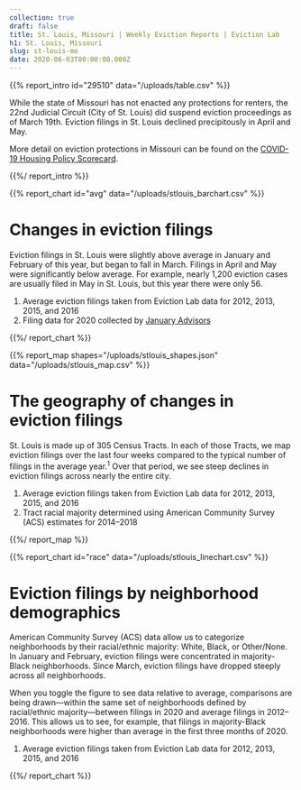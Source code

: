 ```yaml
---
collection: true
draft: false
title: St. Louis, Missouri | Weekly Eviction Reports | Eviction Lab
h1: St. Louis, Missouri
slug: st-louis-mo
date: 2020-06-03T00:00:00.000Z
---
```


{{% report_intro id="29510" data="/uploads/table.csv" %}}



While the state of Missouri has not enacted any protections for renters, the 22nd Judicial Circuit (City of St. Louis) did suspend eviction proceedings as of March 19th. Eviction filings in St. Louis  declined precipitously in April and May. 

More detail on eviction protections in Missouri can be found on the [COVID-19 Housing Policy Scorecard](https://evictionlab.org/covid-policy-scorecard/mo/).



{{%/ report_intro %}}



{{% report_chart id="avg" data="/uploads/stlouis_barchart.csv" %}}

# Changes in eviction filings

Eviction filings in St. Louis were slightly above average in January and February of this year, but began to fall in March. Filings in April and May were significantly below average. For example, nearly 1,200 eviction cases are usually filed in May in St. Louis, but this year there were only 56.

1. Average eviction filings taken from Eviction Lab data for 2012, 2013, 2015, and 2016
2. Filing data for 2020 collected by [January Advisors](https://www.januaryadvisors.com/)

{{%/ report_chart %}}



{{% report_map shapes="/uploads/stlouis_shapes.json" data="/uploads/stlouis_map.csv" %}}











# The geography of changes in eviction filings

St. Louis is made up of 305 Census Tracts. In each of those Tracts, we map eviction filings over the last four weeks compared to the typical number of filings in the average year.<sup>1</sup> Over that period, we see steep declines in eviction filings across nearly the entire city.

1. Average eviction filings taken from Eviction Lab data for 2012, 2013, 2015, and 2016
2. Tract racial majority determined using American Community Survey (ACS) estimates for 2014–2018











{{%/ report_map %}}



{{% report_chart id="race" data="/uploads/stlouis_linechart.csv" %}}

# Eviction filings by neighborhood demographics

American Community Survey (ACS) data allow us to categorize neighborhoods by their racial/ethnic majority: White, Black, or Other/None. In January and February, eviction filings were concentrated in majority-Black neighborhoods. Since March, eviction filings have dropped steeply across all neighborhoods.

When you toggle the figure to see data relative to average, comparisons are being drawn—within the same set of neighborhoods defined by racial/ethnic majority—between filings in 2020 and average filings in 2012–2016. This allows us to see, for example, that filings in majority-Black neighborhoods were higher than average in the first three months of 2020.

1. Average eviction filings taken from Eviction Lab data for 2012, 2013, 2015, and 2016


{{%/ report_chart %}}
